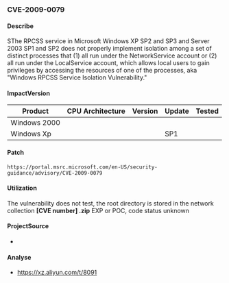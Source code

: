 ###  CVE-2009-0079

#### Describe

SThe RPCSS service in Microsoft Windows XP SP2 and SP3 and Server 2003 SP1 and SP2 does not properly implement isolation among a set of distinct processes that (1) all run under the NetworkService account or (2) all run under the LocalService account, which allows local users to gain privileges by accessing the resources of one of the processes, aka "Windows RPCSS Service Isolation Vulnerability."

#### ImpactVersion

| Product      | CPU Architecture | Version | Update | Tested |
| ------------ | ---------------- | ------- | ------ | ------ |
| Windows 2000 |                  |         |        |        |
| Windows Xp   |                  |         | SP1    |        |

#### Patch

```
https://portal.msrc.microsoft.com/en-US/security-guidance/advisory/CVE-2009-0079
```

#### Utilization

The vulnerability does not test, the root directory is stored in the network collection **[CVE number] .zip** EXP or POC, code status unknown

#### ProjectSource

- 

#### Analyse

- https://xz.aliyun.com/t/8091
